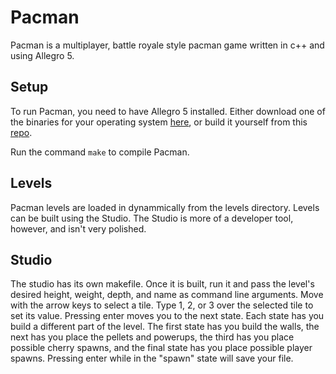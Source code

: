 # Pacman
Pacman is a multiplayer, battle royale style pacman game written in c++ and using Allegro 5.

## Setup
To run Pacman, you need to have Allegro 5 installed. Either download one of the binaries for your operating system [here](https://liballeg.org/), or build it yourself from this [repo](https://github.com/liballeg/allegro5).

Run the command `make` to compile Pacman.

## Levels
Pacman levels are loaded in dynammically from the levels directory. Levels can be built using the Studio. The Studio is more of a developer tool, however, and isn't very polished.

## Studio
The studio has its own makefile. Once it is built, run it and pass the level's desired height, weight, depth, and name as command line arguments. Move with the arrow keys to select a tile. Type 1, 2, or 3 over the selected tile to set its value. Pressing enter moves you to the next state. Each state has you build a different part of the level. The first state has you build the walls, the next has you place the pellets and powerups, the third has you place possible cherry spawns, and the final state has you place possible player spawns. Pressing enter while in the "spawn" state will save your file.
